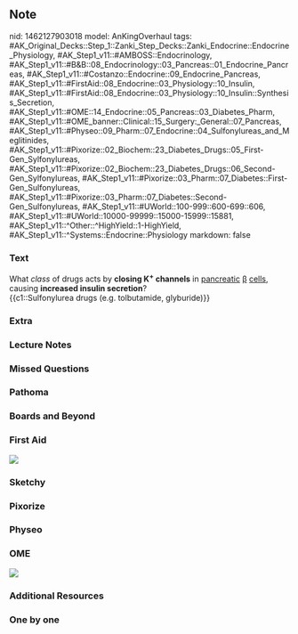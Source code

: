 ## Note
nid: 1462127903018
model: AnKingOverhaul
tags: #AK_Original_Decks::Step_1::Zanki_Step_Decks::Zanki_Endocrine::Endocrine_Physiology, #AK_Step1_v11::#AMBOSS::Endocrinology, #AK_Step1_v11::#B&B::08_Endocrinology::03_Pancreas::01_Endocrine_Pancreas, #AK_Step1_v11::#Costanzo::Endocrine::09_Endocrine_Pancreas, #AK_Step1_v11::#FirstAid::08_Endocrine::03_Physiology::10_Insulin, #AK_Step1_v11::#FirstAid::08_Endocrine::03_Physiology::10_Insulin::Synthesis_Secretion, #AK_Step1_v11::#OME::14_Endocrine::05_Pancreas::03_Diabetes_Pharm, #AK_Step1_v11::#OME_banner::Clinical::15_Surgery:_General::07_Pancreas, #AK_Step1_v11::#Physeo::09_Pharm::07_Endocrine::04_Sulfonylureas_and_Meglitinides, #AK_Step1_v11::#Pixorize::02_Biochem::23_Diabetes_Drugs::05_First-Gen_Sylfonylureas, #AK_Step1_v11::#Pixorize::02_Biochem::23_Diabetes_Drugs::06_Second-Gen_Sylfonylureas, #AK_Step1_v11::#Pixorize::03_Pharm::07_Diabetes::First-Gen_Sulfonylureas, #AK_Step1_v11::#Pixorize::03_Pharm::07_Diabetes::Second-Gen_Sulfonylureas, #AK_Step1_v11::#UWorld::100-999::600-699::606, #AK_Step1_v11::#UWorld::10000-99999::15000-15999::15881, #AK_Step1_v11::^Other::^HighYield::1-HighYield, #AK_Step1_v11::^Systems::Endocrine::Physiology
markdown: false

### Text
<div>
  What <i>class</i> of drugs acts by <b>closing K<sup>+</sup>
  channels</b> in <u>pancreatic</u> <u style="">β</u> <u>cells</u>,
  causing <b>increased insulin secretion</b>?
</div>
<div>
  {{c1::Sulfonylurea drugs (e.g. tolbutamide, glyburide)}}
</div>

### Extra


### Lecture Notes


### Missed Questions


### Pathoma


### Boards and Beyond


### First Aid
<img src="tmpz1Od0y.png">

### Sketchy


### Pixorize


### Physeo


### OME
<div class="ome-widget">
  <a href=
  "https://onlinemeded.org/spa/surgery-general/pancreas/acquire?ref=anki">
  <img src="_OME_AnkiFlashcards_Lesson_4.png"></a>
</div>

### Additional Resources


### One by one

